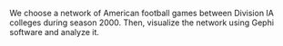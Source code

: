 We choose a network of American football games between Division IA colleges during season 2000.  Then, visualize the network using Gephi software and analyze it. 
